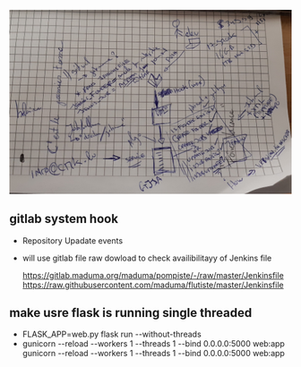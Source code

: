 ![Design of auto jenkins jobs](design.jpg)

## gitlab system hook
- Repository Upadate events
- will use gitlab file raw dowload to check availibilitayy of Jenkins file

    https://gitlab.maduma.org/maduma/pompiste/-/raw/master/Jenkinsfile
    https://raw.githubusercontent.com/maduma/flutiste/master/Jenkinsfile

## make usre flask is running single threaded
- FLASK_APP=web.py flask run --without-threads
- gunicorn --reload --workers 1 --threads 1 --bind 0.0.0.0:5000 web:app
gunicorn --reload --workers 1 --threads 1 --bind 0.0.0.0:5000 web:app
